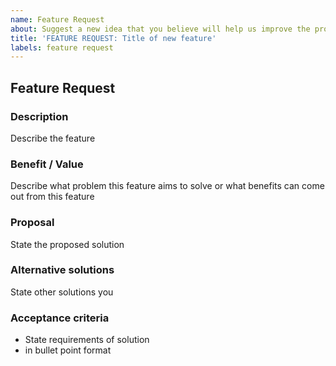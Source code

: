 ```yaml
---
name: Feature Request
about: Suggest a new idea that you believe will help us improve the project
title: 'FEATURE REQUEST: Title of new feature'
labels: feature request
---
```


## Feature Request
### Description
Describe the feature
### Benefit / Value
Describe what problem this feature aims to solve or what benefits can come out from this feature
### Proposal
State the proposed solution
### Alternative solutions
State other solutions you
### Acceptance criteria
- State requirements of solution
- in bullet point format
